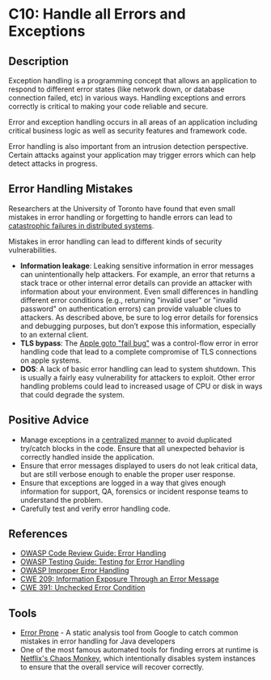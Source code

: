 # C10: Handle all Errors and Exceptions

## Description

Exception handling is a programming concept that allows an application to respond to different error states (like network down, or database connection failed, etc) in various ways. Handling exceptions and errors correctly is critical to making your code reliable and secure.

Error and exception handling occurs in all areas of an application including critical business logic as well as security features and framework code.

Error handling is also important from an intrusion detection perspective. Certain attacks against your application may trigger errors which can help detect attacks in progress.

## Error Handling Mistakes

Researchers at the University of Toronto have found that even small mistakes in error handling or forgetting to handle errors can lead to [catastrophic failures in distributed systems](https://www.usenix.org/system/files/conference/osdi14/osdi14-paper-yuan.pdf).

Mistakes in error handling can lead to different kinds of security vulnerabilities.

* **Information leakage**: Leaking sensitive information in error messages can unintentionally help attackers. For example, an error that returns a stack trace or other internal error details can provide an attacker with information about your environment. Even small differences in handling different error conditions (e.g., returning "invalid user" or "invalid password" on authentication errors) can provide valuable clues to attackers. As described above, be sure to log error details for forensics and debugging purposes, but don’t expose this information, especially to an external client.
* **TLS bypass**:  The [Apple goto "fail bug"](https://www.dwheeler.com/essays/apple-goto-fail.html) was a control-flow error in error handling code that lead to a complete compromise of TLS connections on apple systems.
* **DOS**: A lack of basic error handling can lead to system shutdown. This is usually a fairly easy vulnerability for attackers to exploit. Other error handling problems could lead to increased usage of CPU or disk in ways that could degrade the system.

## Positive Advice

* Manage exceptions in a [centralized manner](https://www.owasp.org/index.php/Error_Handling#Centralised_exception_handling_.28Struts_Example.29) to avoid duplicated try/catch blocks in the code. Ensure that all unexpected behavior is correctly handled inside the application.
* Ensure that error messages displayed to users do not leak critical data, but are still verbose enough to enable the proper user response.
* Ensure that exceptions are logged in a way that gives enough information for support, QA, forensics or incident response teams to understand the problem.
* Carefully test and verify error handling code.

## References

* [OWASP Code Review Guide: Error Handling](https://www.owasp.org/index.php/Error_Handling)
* [OWASP Testing Guide: Testing for Error Handling](https://www.owasp.org/index.php/Testing_for_Error_Handling)
* [OWASP Improper Error Handling](https://www.owasp.org/index.php/Improper_Error_Handling)
* [CWE 209: Information Exposure Through an Error Message](https://cwe.mitre.org/data/definitions/209.html)
* [CWE 391: Unchecked Error Condition](https://cwe.mitre.org/data/definitions/391.html)

## Tools

* [Error Prone](http://errorprone.info/)  - A static analysis tool from Google to catch common mistakes in error handling for Java developers
* One of the most famous automated tools for finding errors at runtime is [Netflix's Chaos Monkey](https://github.com/Netflix/SimianArmy), which intentionally disables system instances to ensure that the overall service will recover correctly.
